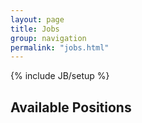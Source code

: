 ```yaml
---
layout: page
title: Jobs
group: navigation
permalink: "jobs.html"
---
```

{% include JB/setup %}

Available Positions
-------------

<!--

The [Jaffe Lab](www.aejaffe.com) at the [Lieber Institute](www.libd.org) is recruiting talented full-time biostatisticians and computational biologists who have previous experience working in human genetics. These individuals will primarily analyze genomic and clinical data, as well as provide analytic support for our programs in clinical science and neuroimaging, molecular genetics, next generation sequencing and stem cell biology.  Successful candidates will be committed to a common mission, a team effort, and collaborations across academia and industry. 

Interested applicants should submit a cover letter, their curriculum vitae, example code (for example, a GitHub repository link) and the names and contact information of three references to: andrew.jaffe at libd.org .  The Lieber Institute is an equal opportunity employer that values diversity in the workplace, and qualified candidates must be legally authorized to be employed in the USA.

#### Research Associate: Computational Biology

This position primarily involves processing and integrating large-scale genomics datasets. The successful applicant will use these data to create databases and/or tools to benefit Lieber Institute researchers. 

Requirements: 

* BA or BS in computer science, computational biology, biomedical engineering, or a related field
* Proficiency in Linux, and then at least one low-level language (e.g. C++, Java, etc)
* Proficiency in database management
* Excellent problem-solving skills
* Excellent written and verbal communication skills 

#### Data Scientist/Computational Biologist 

This position primarily involves performing statistical analyses across ongoing large-scale genomics, clinical genetics, neuroimaging, and stem cell biology at the Lieber Institute. The successful applicant will work closely with researchers at LIBD in designing experiments, analyzing data, and contributing to the writing of manuscripts as well as grants. 

Requirements: 

* Master’s degree in statistics, bioinformatics, computational biology, or a related field. 
* Proficiency in R, particularly the Bioconductor software suite
* Excellent analytical and problem-solving skills
* Excellent written and verbal communication skills 
-->
